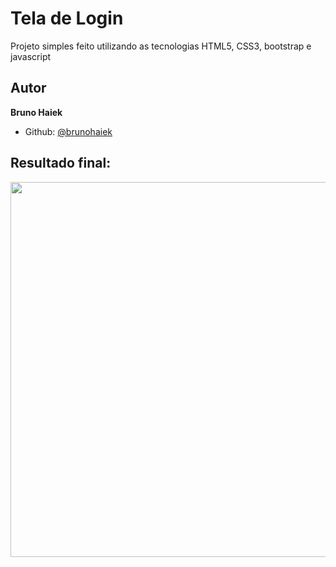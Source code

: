 # Tela de Login
Projeto simples feito utilizando as tecnologias HTML5, CSS3, bootstrap e javascript

## Autor
**Bruno Haiek**
- Github: [@brunohaiek](https://github.com/brunohaiek)

## Resultado final:
<img src="https://user-images.githubusercontent.com/86637923/166461843-a63d15f6-7c58-41bc-9fc4-ef6abb70da1a.jpg" width="600px"/>
